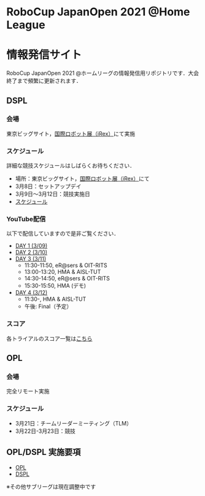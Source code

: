 # RoboCup JapanOpen 2021 @Home League

# 情報発信サイト

RoboCup JapanOpen 2021 @ホームリーグの情報発信用リポジトリです．大会終了まで頻繁に更新されます．

## DSPL

### 会場

東京ビッグサイト，[国際ロボット展（iRex）](https://biz.nikkan.co.jp/eve/irex/)にて実施

### スケジュール

詳細な競技スケジュールはしばらくお待ちください．

- 場所：東京ビッグサイト，[国際ロボット展（iRex）](https://biz.nikkan.co.jp/eve/irex/)にて
- 3月8日：セットアップデイ
- 3月9日～3月12日：競技実施日
- [スケジュール](https://docs.google.com/spreadsheets/d/1g4CQiJYWEwPUAedbljx-nmJCsvR6ojejs3nIpBu3w0M/edit?usp=sharing)

### YouTube配信
以下で配信していますので是非ご覧ください．
- [DAY 1 (3/09)](https://youtu.be/mkYNPJpDFwE)
- [DAY 2 (3/10)](https://youtu.be/Eq402jcMcHU)
- [DAY 3 (3/11)](https://youtu.be/KOODGis20LI)
    - 11:30-11:50, eR@sers & OIT-RITS
    - 13:00-13:20, HMA & AISL-TUT
    - 14:30-14:50, eR@sers & OIT-RITS
    - 15:30-15:50, HMA (デモ)
- [DAY 4 (3/12)](https://youtu.be/IEwQ8z3POMQ)
    - 11:30-, HMA & AISL-TUT
    - 午後: Final（予定）

### スコア
各トライアルのスコア一覧は[こちら](https://docs.google.com/spreadsheets/d/1--Uzo3HmeSkqBuaRBlmRC-EKpQiz0rNMI4CtpzISzBE/edit?usp=sharing)

## OPL

### 会場
完全リモート実施

### スケジュール
- 3月21日：チームリーダーミーティング（TLM）
- 3月22日-3月23日：競技

## OPL/DSPL 実施要項

- [OPL](./Data/opl_ja.md)
- [DSPL](./Data/dspl_ja.md)

※その他サブリーグは現在調整中です
